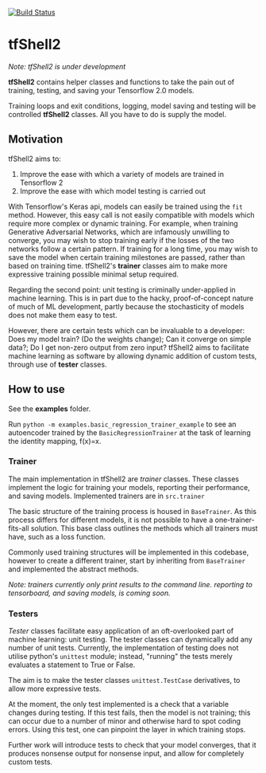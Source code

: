 [![Build Status](https://travis-ci.com/TTitcombe/tfShell2.svg?branch=master)](https://travis-ci.com/TTitcombe/tfShell2)

# tfShell2

*Note: tfShell2 is under development*

**tfShell2** contains helper classes and functions to take the pain out of training, testing, and saving your Tensorflow 2.0 models.

Training loops and exit conditions, logging, model saving and testing will be controlled **tfShell2** classes. 
All you have to do is supply the model.

## Motivation
tfShell2 aims to:
1. Improve the ease with which a variety of models are trained in Tensorflow 2
2. Improve the ease with which model testing is carried out

With Tensorflow's Keras api, models can easily be trained using the `fit` method. However, this easy call is not easily compatible
with models which require more complex or dynamic training. For example, when training Generative Adversarial Networks, which are infamously
unwilling to converge, you may wish to stop training early if the losses of the two networks follow a certain pattern. If 
training for a long time, you may wish to save the model when certain training milestones are passed, rather than 
based on training time. tfShell2's **trainer** classes aim to make more expressive training possible minimal setup required.

Regarding the second point: unit testing is criminally under-applied in machine learning. This is in part due to the hacky, proof-of-concept
nature of much of ML development, partly because the stochasticity of models does not make them easy to test. 

However, there are certain tests which can be invaluable to a developer: Does my model train? (Do the weights change); Can it converge on simple data?;
Do I get non-zero output from zero input? 
tfShell2 aims to facilitate machine learning as software by allowing dynamic addition of custom tests, through use of 
**tester** classes.

## How to use
See the **examples** folder.

Run `python -m examples.basic_regression_trainer_example` to see an autoencoder 
trained by the `BasicRegressionTrainer` at the task of learning the identity mapping, f(x)=x.


### Trainer
The main implementation in tfShell2 are *trainer* classes. These classes implement the logic for training your models, 
reporting their performance, and saving models. Implemented trainers are in `src.trainer`

The basic structure of the training process is housed in `BaseTrainer`. As this process differs for different models, it 
is not possible to have a one-trainer-fits-all solution. This base class outlines the methods which all trainers must have, such as a loss function.

Commonly used training structures will be implemented in this codebase, however to create a different trainer, start by inheriting
from `BaseTrainer` and implemented the abstract methods.

*Note: trainers currently only print results to the command line. reporting to tensorboard, and saving models, is coming soon.*

### Testers
*Tester* classes facilitate easy application of an oft-overlooked part of machine learning: unit testing.
The tester classes can dynamically add any number of unit tests. Currently, the implementation of testing does not utilise python's `unittest` module; instead, "running" the tests merely evaluates a statement to True or False. 

The aim is to make the tester classes `unittest.TestCase` derivatives, to allow more expressive tests.

At the moment, the only test implemented is a check that a variable changes during testing. If this test fails, then the model is not training; this can occur due to a number of minor and otherwise hard to spot coding errors. Using this test, one can pinpoint the layer in which training stops.

Further work will introduce tests to check that your model converges, that it produces nonsense output for nonsense input, and allow for completely custom tests.
